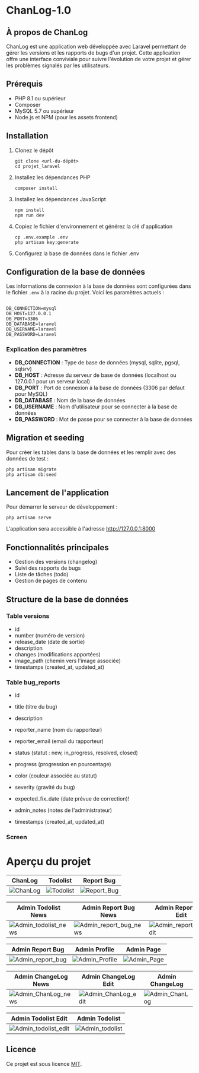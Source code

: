 # ChanLog-1.0

## À propos de ChanLog

ChanLog est une application web développée avec Laravel permettant de gérer les versions et les rapports de bugs d'un projet. Cette application offre une interface conviviale pour suivre l'évolution de votre projet et gérer les problèmes signalés par les utilisateurs.

## Prérequis

- PHP 8.1 ou supérieur
- Composer
- MySQL 5.7 ou supérieur
- Node.js et NPM (pour les assets frontend)

## Installation

1. Clonez le dépôt
   ```
   git clone <url-du-dépôt>
   cd projet_laravel
   ```

2. Installez les dépendances PHP
   ```
   composer install
   ```

3. Installez les dépendances JavaScript
   ```
   npm install
   npm run dev
   ```

4. Copiez le fichier d'environnement et générez la clé d'application
   ```
   cp .env.example .env
   php artisan key:generate
   ```

5. Configurez la base de données dans le fichier .env

## Configuration de la base de données

Les informations de connexion à la base de données sont configurées dans le fichier `.env` à la racine du projet. Voici les paramètres actuels :

```

DB_CONNECTION=mysql
DB_HOST=127.0.0.1
DB_PORT=3306
DB_DATABASE=laravel
DB_USERNAME=laravel
DB_PASSWORD=Laravel

```

### Explication des paramètres

- **DB_CONNECTION** : Type de base de données (mysql, sqlite, pgsql, sqlsrv)
- **DB_HOST** : Adresse du serveur de base de données (localhost ou 127.0.0.1 pour un serveur local)
- **DB_PORT** : Port de connexion à la base de données (3306 par défaut pour MySQL)
- **DB_DATABASE** : Nom de la base de données
- **DB_USERNAME** : Nom d'utilisateur pour se connecter à la base de données
- **DB_PASSWORD** : Mot de passe pour se connecter à la base de données

## Migration et seeding

Pour créer les tables dans la base de données et les remplir avec des données de test :

```
php artisan migrate
php artisan db:seed
```

## Lancement de l'application

Pour démarrer le serveur de développement :

```
php artisan serve
```

L'application sera accessible à l'adresse http://127.0.0.1:8000

## Fonctionnalités principales

- Gestion des versions (changelog)
- Suivi des rapports de bugs
- Liste de tâches (todo)
- Gestion de pages de contenu

## Structure de la base de données

### Table versions
- id
- number (numéro de version)
- release_date (date de sortie)
- description
- changes (modifications apportées)
- image_path (chemin vers l'image associée)
- timestamps (created_at, updated_at)

### Table bug_reports
- id
- title (titre du bug)
- description
- reporter_name (nom du rapporteur)
- reporter_email (email du rapporteur)
- status (statut : new, in_progress, resolved, closed)
- progress (progression en pourcentage)
- color (couleur associée au statut)
- severity (gravité du bug)
- expected_fix_date (date prévue de correction)!

- admin_notes (notes de l'administrateur)
- timestamps (created_at, updated_at)


### Screen 
# Aperçu du projet

| ChanLog | Todolist | Report Bug |
|---------|---------|------------|
| ![ChanLog](https://github.com/user-attachments/assets/fbb8276f-f467-4992-870d-887a50c23f07) | ![Todolist](https://github.com/user-attachments/assets/25ff9e3e-4ea2-4f6c-ba85-38990468a802) | ![Report_Bug](https://github.com/user-attachments/assets/43ef171a-d5c3-4b88-955c-a004f535a889) |

| Admin Todolist News | Admin Report Bug News | Admin Report Bug Edit |
|---------------------|----------------------|----------------------|
| ![Admin_todolist_news](https://github.com/user-attachments/assets/694afa42-30b1-4b93-90e2-50d6db63d7c1) | ![Admin_report_bug_news](https://github.com/user-attachments/assets/f0978c77-9787-422f-a5cb-a184e3f49c08) | ![Admin_report_bug_edit](https://github.com/user-attachments/assets/8221bf5e-c696-4b09-ae14-fc3e4590a8eb) |

| Admin Report Bug | Admin Profile | Admin Page |
|-----------------|---------------|------------|
| ![Admin_report_bug](https://github.com/user-attachments/assets/2fa10500-601c-4657-9583-a6da547734f2) | ![Admin_Profile](https://github.com/user-attachments/assets/62d6ce4e-c90f-4809-a8f4-6e1aeed5c189) | ![Admin_Page](https://github.com/user-attachments/assets/48e1042f-c36d-49cd-952c-3a00fbc146b9) |

| Admin ChangeLog News | Admin ChangeLog Edit | Admin ChangeLog |
|---------------------|---------------------|----------------|
| ![Admin_ChanLog_news](https://github.com/user-attachments/assets/7b59ef04-2e0d-4032-a4b9-6f7993987e17) | ![Admin_ChanLog_edit](https://github.com/user-attachments/assets/4d9f79fa-bcc4-4f99-bc92-8f0d40cb8b34) | ![Admin_ChanLog](https://github.com/user-attachments/assets/7c8eeead-3db6-424f-afa3-f663063dcafe) |

| Admin Todolist Edit | Admin Todolist |
|--------------------|---------------|
| ![Admin_todolist_edit](https://github.com/user-attachments/assets/d6709bff-cc71-43b6-9acb-19c24e7c37c2) | ![Admin_todolist](https://github.com/user-attachments/assets/2a8e2825-153b-43e7-a12e-0b916cb10f2f) |




## Licence

Ce projet est sous licence [MIT](https://opensource.org/licenses/MIT).
